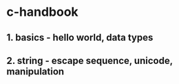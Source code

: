 # c-handbook

## 1. basics - hello world, data types
## 2. string - escape sequence, unicode, manipulation

